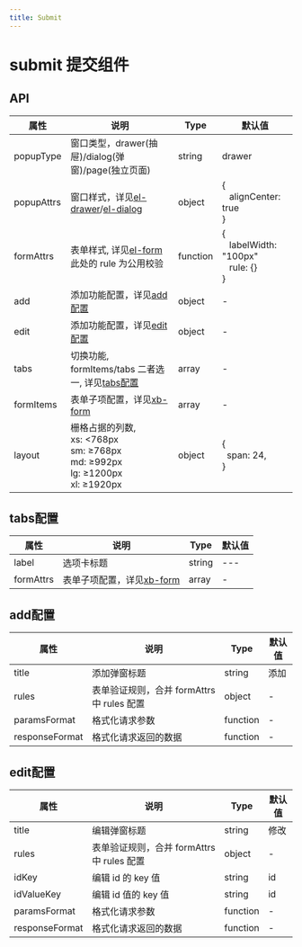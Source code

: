 ```yaml
---
title: Submit
---
```


# submit 提交组件

## API

| 属性          | 说明                                      | Type   | 默认值   |
| ------------ | ----------------------------------------- | ------ | ------- |
| popupType    | 窗口类型，drawer(抽屉)/dialog(弹窗)/page(独立页面)  | string | drawer  |
| popupAttrs   | 窗口样式，详见[el-drawer](https://element-plus.org/zh-CN/component/drawer.html#%E5%B1%9E%E6%80%A7)/[el-dialog](https://element-plus.org/zh-CN/component/dialog.html#api)         | object | { <br>  &nbsp;&nbsp;&nbsp;alignCenter: true<br> }   |
| formAttrs   | 表单样式, 详见[el-form](https://element-plus.org/zh-CN/component/form.html#form-attributes) <br>此处的 rule 为公用校验   | function | { <br>  &nbsp;&nbsp;&nbsp;labelWidth: "100px"<br> &nbsp;&nbsp;&nbsp;rule: {}<br> }  |
| add          | 添加功能配置，详见[add配置](#add配置)            | object | -  |
| edit          | 添加功能配置，详见[edit配置](#edit配置)            | object | -  |
| tabs          | 切换功能, formItems/tabs 二者选一, 详见[tabs配置](#tabs配置)   | array | -|
| formItems         | 表单子项配置，详见[xb-form](form.md)         | array | -      |
| layout         |  栅格占据的列数, <br>xs:	<768px<br> sm:	≥768px <br> md:	≥992px <br> lg:	≥1200px  <br> xl:	≥1920px   | object | { <br>&nbsp;&nbsp;span: 24, <br>} |

## tabs配置
| 属性           | 说明                                      | Type   | 默认值   |
| ------------  | ----------------------------------------- | ------ | ------- |
| label         |  选项卡标题                               | string | ---   |
| formAttrs      | 表单子项配置，详见[xb-form](form.md)         | array | -      |

## add配置

| 属性           | 说明                                      | Type   | 默认值   |
| ------------  | ----------------------------------------- | ------ | ------- |
| title         | 添加弹窗标题                                 | string | 添加    |
| rules         | 表单验证规则，合并 formAttrs 中 rules 配置     | object | -      |
| paramsFormat  | 格式化请求参数                               | function | -      |
| responseFormat| 格式化请求返回的数据                           | function | -     |


## edit配置

| 属性           | 说明                                      | Type   | 默认值   |
| ------------  | ----------------------------------------- | ------ | ------- |
| title         | 编辑弹窗标题                                | string | 修改    |
| rules         | 表单验证规则，合并 formAttrs 中 rules 配置     | object | -      |
| idKey         | 编辑 id 的 key 值                          | string | id     |
| idValueKey    | 编辑 id 值的 key 值                         | string | id     |
| paramsFormat  | 格式化请求参数                               | function | -      |
| responseFormat| 格式化请求返回的数据                           | function | -     |
